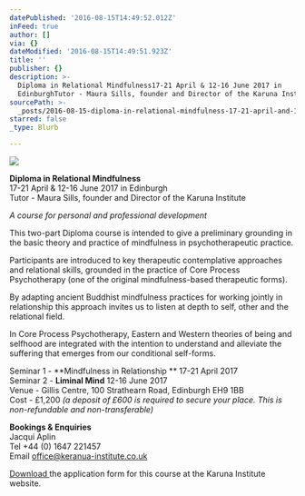 ```yaml
---
datePublished: '2016-08-15T14:49:52.012Z'
inFeed: true
author: []
via: {}
dateModified: '2016-08-15T14:49:51.923Z'
title: ''
publisher: {}
description: >-
  Diploma in Relational Mindfulness17-21 April & 12-16 June 2017 in
  EdinburghTutor - Maura Sills, founder and Director of the Karuna Institute
sourcePath: >-
  _posts/2016-08-15-diploma-in-relational-mindfulness-17-21-april-and-12-16-june-2.md
starred: false
_type: Blurb

---
```

![](https://the-grid-user-content.s3-us-west-2.amazonaws.com/bbed9cb5-7e8c-4c4c-8c5f-ba474ab6fdf3.jpg)

**Diploma in Relational Mindfulness**  
17-21 April & 12-16 June 2017 in Edinburgh  
Tutor - Maura Sills, founder and Director of the Karuna Institute

_A course for personal and professional development_

This two-part Diploma course is intended to give a preliminary grounding in the basic theory and practice of mindfulness in psychotherapeutic practice.

Participants are introduced to key therapeutic contemplative approaches and relational skills, grounded in the practice of Core Process Psychotherapy (one of the original mindfulness-based therapeutic forms).

By adapting ancient Buddhist mindfulness practices for working jointly in relationship this approach invites us to listen at depth to self, other and the relational field.

In Core Process Psychotherapy, Eastern and Western theories of being and selfhood are integrated with the intention to understand and alleviate the suffering that emerges from our conditional self-forms.

Seminar 1 - **Mindfulness in Relationship ** 17-21 April 2017  
Seminar 2 - **Liminal Mind** 12-16 June 2017  
Venue - Gillis Centre, 100 Strathearn Road, Edinburgh EH9 1BB  
Cost - £1,200 _(a deposit of £600 is required to secure your place. This is non-refundable and non-transferable)_

**Bookings & Enquiries**  
Jacqui Aplin  
Tel +44 (0) 1647 221457  
Email office@keranua-institute.co.uk

[Download ][0]the application form for this course at the Karuna Institute website. 

[0]: http://www.karuna-institute.co.uk/ "Karuna Institute"